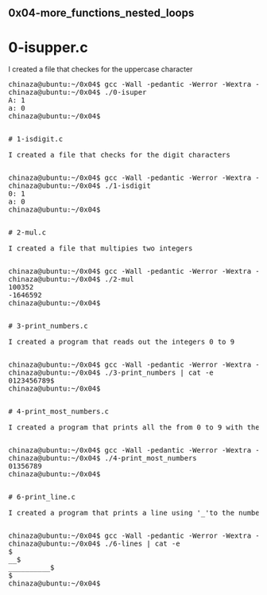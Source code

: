 ## 0x04-more_functions_nested_loops

# 0-isupper.c
I created a file that checkes for the uppercase character

<pre>
chinaza@ubuntu:~/0x04$ gcc -Wall -pedantic -Werror -Wextra -std=gnu89 0-main.c 0-isupper.c -o 0-isuper
chinaza@ubuntu:~/0x04$ ./0-isuper 
A: 1
a: 0
chinaza@ubuntu:~/0x04$
<pre>

# 1-isdigit.c

I created a file that checks for the digit characters

<pre>
chinaza@ubuntu:~/0x04$ gcc -Wall -pedantic -Werror -Wextra -std=gnu89 1-main.c 1-isdigit.c -o 1-isdigit
chinaza@ubuntu:~/0x04$ ./1-isdigit 
0: 1
a: 0
chinaza@ubuntu:~/0x04$
<pre>

# 2-mul.c

I created a file that multipies two integers

<pre>
chinaza@ubuntu:~/0x04$ gcc -Wall -pedantic -Werror -Wextra -std=gnu89 2-main.c 2-mul.c -o 2-mul
chinaza@ubuntu:~/0x04$ ./2-mul 
100352
-1646592
chinaza@ubuntu:~/0x04$
<pre>

# 3-print_numbers.c

I created a program that reads out the integers 0 to 9

<pre>
chinaza@ubuntu:~/0x04$ gcc -Wall -pedantic -Werror -Wextra -std=gnu89 _putchar.c 3-main.c 3-print_numbers.c -o 3-print_numbers
chinaza@ubuntu:~/0x04$ ./3-print_numbers | cat -e
0123456789$
chinaza@ubuntu:~/0x04$
<pre>

# 4-print_most_numbers.c

I created a program that prints all the from 0 to 9 with the exception of 2 and 4

<pre>
chinaza@ubuntu:~/0x04$ gcc -Wall -pedantic -Werror -Wextra -std=gnu89 _putchar.c 4-main.c 4-print_most_numbers.c -o 4-print_most_numbers
chinaza@ubuntu:~/0x04$ ./4-print_most_numbers 
01356789
chinaza@ubuntu:~/0x04$
<pre>

# 6-print_line.c

I created a program that prints a line using '_'to the number of times the  user wants

<pre>
chinaza@ubuntu:~/0x04$ gcc -Wall -pedantic -Werror -Wextra -std=gnu89 _putchar.c 6-main.c 6-print_line.c -o 6-lines
chinaza@ubuntu:~/0x04$ ./6-lines | cat -e
$
__$
__________$
$
chinaza@ubuntu:~/0x04$ 
<pre>
